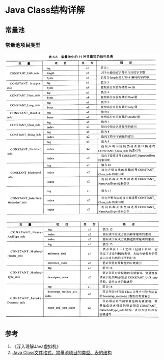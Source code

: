 
# Java Class结构详解

## 常量池

### 常量池项目类型

<div align=center>

![1589282962885.png](..\images\1589282962885.png)

![1589282979713.png](..\images\1589282979713.png)

</div>

## 参考

1. 《深入理解Java虚拟机》
2. [Java Class文件格式、常量池项目的类型、表的结构](https://blog.csdn.net/m0_37701628/article/details/86684589)
